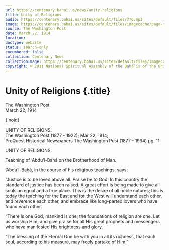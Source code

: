 ```yaml
---
url: https://centenary.bahai.us/news/unity-religions
title: Unity of Religions
audio: https://centenary.bahai.us/sites/default/files/776.mp3
image: https://centenary.bahai.us/sites/default/files/imagecache/page-main-image/images/press_clippings/03-22-1914%2CThe_Washington_Post%2CUnity_of_Religions.png
source: The Washington Post
date: March 22, 1914
location: 
doctype: website
status: search-only
encumbered: false
collection: Centenary News
collectionImage: https://centenary.bahai.us/sites/default/files/imagecache/theme-image/main_image/abdulbaha-overview-small_0.jpg
copyright: © 2011 National Spiritual Assembly of the Bahá’ís of the United States
---
```



# Unity of Religions {.title}

The Washington Post  
March 22, 1914  

{.noid}  



UNITY OF RELIGIONS.  
The Washington Post (1877 - 1922); Mar 22, 1914;  
ProQuest Historical Newspapers The Washington Post (1877 - 1994) pg. 11

UNITY OF RELIGIONS.

Teaching of ‘Abdu’l-Bahá on the Brotherhood of Man.

‘Abdu’l-Bahá, in the course of his religious teachings, says:

“Justice is to be loved above all. Praise be to God! In this country the standard of justice has been raised. A great effort is being made to give all souls an equal and a true place. This is the desire of all noble natures; this is today the teaching for the East and for the West will understand each other, and reverence each other, and embrace like long-parted lovers who have found each other.

“There is one God; mankind is one; the foundations of religion are one. Let us worship Him, and give praise for all His great prophets and messengers who have manifested His brightness and glory.

“The blessing of the Eternal One be with you in all its richness, that each soul, according to his measure, may freely partake of Him.”